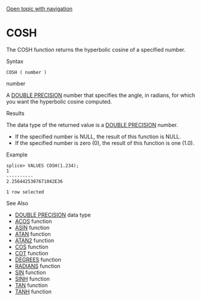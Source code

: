 [Open topic with navigation](../../../index.html#Shared/SQLReference/BuiltInFcns/Cosh.html)

<a href="" id="BuiltInFcns.Cosh"></a>[]()COSH
=============================================

The <span class="CodeFont">COSH</span> function returns the hyperbolic cosine of a specified number.

Syntax

``` FcnSyntax
COSH ( number )
```

number

A [<span class="CodeFont">DOUBLE PRECISION</span>](../DataTypes/DoublePrecision.html) number that specifies the angle, in radians, for which you want the hyperbolic cosine computed.

Results

The data type of the returned value is a [<span class="CodeFont">DOUBLE PRECISION</span>](../DataTypes/DoublePrecision.html) number.

-   If the specified number is <span class="CodeFont">NULL</span>, the result of this function is <span class="CodeFont">NULL</span>.
-   If the specified number is zero (<span class="CodeFont">0</span>), the result of this function is one (<span class="CodeFont">1.0</span>).

Example

``` Example
splice> VALUES COSH(1.234);
1
----------
2.2564425307671042E36

1 row selected
```

See Also

-   [<span class="CodeFont">DOUBLE PRECISION</span>](../DataTypes/DoublePrecision.html) data type
-   [<span class="CodeFont">ACOS</span>](Acos.html) function
-   [<span class="CodeFont">ASIN</span>](Asin.html) function
-   [<span class="CodeFont">ATAN</span>](Atan.html) function
-   [<span class="CodeFont">ATAN2</span>](Atan2.html) function
-   [<span class="CodeFont">COS</span>](Cos.html) function
-   [<span class="CodeFont">COT</span>](Cot.html) function
-   [<span class="CodeFont">DEGREES</span>](Degrees.html) function
-   [<span class="CodeFont">RADIANS</span>](Radians.html) function
-   [<span class="CodeFont">SIN</span>](Sin.html) function
-   [<span class="CodeFont">SINH</span>](Sinh.html) function
-   [<span class="CodeFont">TAN</span>](Tan.html) function
-   [<span class="CodeFont">TANH</span>](Tanh.html) function

 


